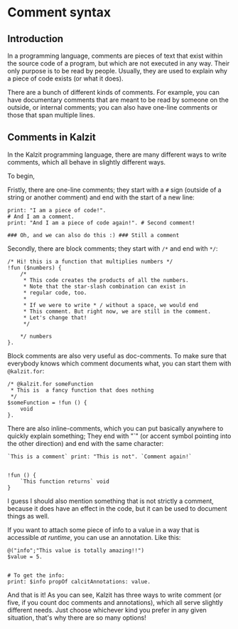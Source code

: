 # Comment syntax

## Introduction

In a programming language, comments are pieces of text that exist within the source code of a program, but which are not executed in any way. Their only purpose is to be read by people. Usually, they are used to explain why a piece of code exists (or what it does).

There are a bunch of different kinds of comments. For example, you can have documentary comments that are meant to be read by someone on the outside, or internal comments; you can also have one-line comments or those that span multiple lines.

## Comments in Kalzit

In the Kalzit programming language, there are many different ways to write comments, which all behave in slightly different ways.

To begin, 

Fristly, there are one-line comments; they start with a `#` sign (outside of a string or another comment) and end with the start of a new line:

```
print: "I am a piece of code!".
# And I am a comment.
print: "And I am a piece of code again!". # Second comment!

### Oh, and we can also do this :) ### Still a comment
```

Secondly, there are block comments; they start with `/*` and end with `*/`:

```
/* Hi! this is a function that multiplies numbers */
!fun ($numbers) {
    /*
     * This code creates the products of all the numbers.
     * Note that the star-slash combination can exist in
     * regular code, too.
     *
     * If we were to write * / without a space, we would end
     * This comment. But right now, we are still in the comment.
     * Let's change that!
     */

    */ numbers
}.
```

Block comments are also very useful as doc-comments. To make sure that everybody knows which comment documents what, you can start them with `@kalzit.for`:

```
/* @kalzit.for someFunction
 * This is  a fancy function that does nothing
 */
$someFunction = !fun () {
    void
}.
```

There are also inline-comments, which you can put basically anywhere to quickly explain something; They end with "`" (or accent symbol pointing into the other direction) and end with the same character:

```
`This is a comment` print: "This is not". `Comment again!`


!fun () {
    `This function returns` void
}
```

I guess I should also mention something that is not strictly a comment, because it does have an effect in the code, but it can be used to document things as well.

If you want to attach some piece of info to a value in a way that is accessible *at runtime*, you can use an annotation. Like this:

```
@("info";"This value is totally amazing!!")
$value = 5.


# To get the info:
print: $info propOf calcitAnnotations: value.
```



And that is it! As you can see, Kalzit has three ways to write comment (or five, if you count doc comments and annotations), which all serve slightly different needs. Just choose whichever kind you prefer in any given situation, that's why there are so many options!


